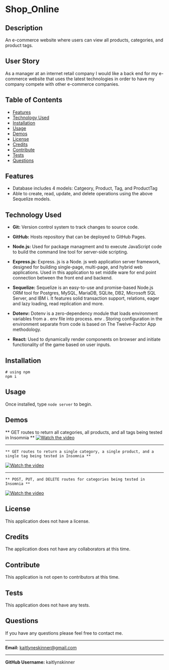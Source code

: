 # Shop_Online

## Description
An e-commerce website where users can view all products, categories, and product tags.

## User Story
As a manager at an internet retail company
I would like a back end for my e-commerce website that uses the latest technologies in order to have my company compete with other e-commerce companies.


## Table of Contents
  * [Features](#features)
  * [Technology Used](#technologyused)
  * [Installation](#installation)
  * [Usage](#usage)
  * [Demos](#demos)
  * [License](#license)
  * [Credits](#credits)
  * [Contribute](#contribute)
  * [Tests](#tests)
  * [Questions](#questions)

## Features
  * Database includes 4 models: Catgeory, Product, Tag, and ProductTag
  * Able to create, read, update, and delete operations using the above Sequelize models.

## Technology Used
* **Git:** Version control system to track changes to source code.

* **GitHub:** Hosts repository that can be deployed to GitHub Pages.

* **Node.js:** Used for package managment and to execute JavaScript code to build the command line tool for server-side scripting.

* **Express.js:** Express. js is a Node. js web application server framework, designed for building single-page, multi-page, and hybrid web applications. Used in this application to set middle ware for end point connection between the front end and backend.

* **Sequelize:** Sequelize is an easy-to-use and promise-based Node.js ORM tool for Postgres, MySQL, MariaDB, SQLite, DB2, Microsoft SQL Server, and IBM i. It features solid transaction support, relations, eager and lazy loading, read replication and more.

* **Dotenv:** Dotenv is a zero-dependency module that loads environment variables from a . env file into process. env . Storing configuration in the environment separate from code is based on The Twelve-Factor App methodology.

* **React:** Used to dynamically render components on browser and initiate functionality of the game based on user inputs.

## Installation
  ```
  # using npm
  npm i
  ```

## Usage
 Once installed, type ```node server``` to begin.

 ## Demos
   ** GET routes to return all categories, all products, and all tags being tested in Insomnia **
  [![Watch the video](https://img.youtube.com/vi/M2suXTiGQSM/0.jpg)](https://www.youtube.com/watch?v=M2suXTiGQSM)
  ** **
    ** GET routes to return a single category, a single product, and a single tag being tested in Insomnia **
  [![Watch the video](https://img.youtube.com/vi/x_h2vaKJy20/0.jpg)](https://www.youtube.com/watch?v=x_h2vaKJy20)
  ** **
    ** POST, PUT, and DELETE routes for categories being tested in Insomnia **
  [![Watch the video](https://img.youtube.com/vi/ACgZxq4Ro4Y/0.jpg)](https://www.youtube.com/watch?v=ACgZxq4Ro4Y)

## License
This application does not have a license. 

## Credits
The application does not have any collaborators at this time.

## Contribute
This application is not open to contributors at this time.

## Tests
This application does not have any tests.

## Questions
If you have any questions please feel free to contact me.
** **
**Email:** kaitlyneskinner@gmail.com
** **
**GitHub Username:** kaitlynskinner